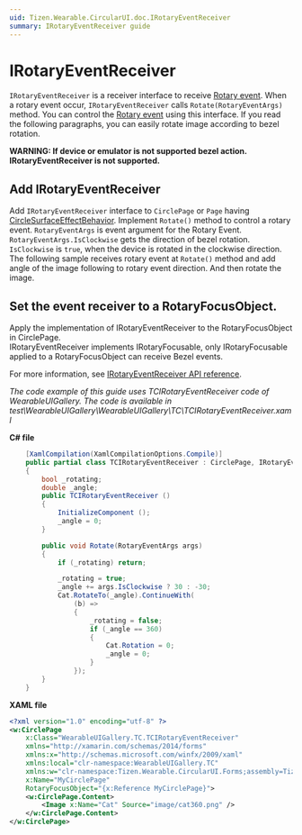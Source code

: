```yaml
---
uid: Tizen.Wearable.CircularUI.doc.IRotaryEventReceiver
summary: IRotaryEventReceiver guide
---
```


# IRotaryEventReceiver
`IRotaryEventReceiver` is a receiver interface to receive [Rotary event](https://developer.tizen.org/development/training/native-application/understanding-tizen-programming/event-handling#rotary). When a rotary event occur, `IRotaryEventReceiver` calls `Rotate(RotaryEventArgs)` method. You can control the [Rotary event](https://developer.tizen.org/development/training/native-application/understanding-tizen-programming/event-handling#rotary) using this interface. If you read the following paragraphs, you can easily rotate image according to bezel rotation.

**WARNING: If device or emulator is not supported bezel action. IRotaryEventReceiver is not supported.**

## Add IRotaryEventReceiver
Add `IRotaryEventReceiver` interface to `CirclePage` or `Page` having [CircleSurfaceEffectBehavior](xref:Tizen.Wearable.CircularUI.doc.CircleSurfaceEffectBehavior). Implement `Rotate()` method to control a rotary event. `RotaryEventArgs` is event argument for the Rotary Event.
`RotaryEventArgs.IsClockwise` gets the direction of bezel rotation. `IsClockwise` is `true`, when the device is rotated in the clockwise direction.
The following sample receives rotary event at `Rotate()` method and add angle of the image following to rotary event direction. And then rotate the image.

## Set the event receiver to a RotaryFocusObject.

Apply the implementation of IRotaryEventReceiver to the RotaryFocusObject in CirclePage.  
IRotaryEventReceiver implements IRotaryFocusable, only IRotaryFocusable applied to a RotaryFocusObject can receive Bezel events.

For more information, see [IRotaryEventReceiver API reference](https://samsung.github.io/Tizen.CircularUI/api/Tizen.Wearable.CircularUI.Forms.IRotaryEventReceiver.html).

_The code example of this guide uses TCIRotaryEventReceiver code of WearableUIGallery. The code is available in test\WearableUIGallery\WearableUIGallery\TC\TCIRotaryEventReceiver.xaml_

**C# file**
```cs
    [XamlCompilation(XamlCompilationOptions.Compile)]
    public partial class TCIRotaryEventReceiver : CirclePage, IRotaryEventReceiver
    {
        bool _rotating;
        double _angle;
        public TCIRotaryEventReceiver ()
        {
            InitializeComponent ();
            _angle = 0;
        }

        public void Rotate(RotaryEventArgs args)
        {
            if (_rotating) return;

            _rotating = true;
            _angle += args.IsClockwise ? 30 : -30;
            Cat.RotateTo(_angle).ContinueWith(
                (b) =>
                {
                    _rotating = false;
                    if (_angle == 360)
                    {
                        Cat.Rotation = 0;
                        _angle = 0;
                    }
                });
        }
    }
```

**XAML file**
```xml
<?xml version="1.0" encoding="utf-8" ?>
<w:CirclePage
    x:Class="WearableUIGallery.TC.TCIRotaryEventReceiver"
    xmlns="http://xamarin.com/schemas/2014/forms"
    xmlns:x="http://schemas.microsoft.com/winfx/2009/xaml"
    xmlns:local="clr-namespace:WearableUIGallery.TC"
    xmlns:w="clr-namespace:Tizen.Wearable.CircularUI.Forms;assembly=Tizen.Wearable.CircularUI.Forms"
    x:Name="MyCirclePage"
    RotaryFocusObject="{x:Reference MyCirclePage}">
    <w:CirclePage.Content>
        <Image x:Name="Cat" Source="image/cat360.png" />
    </w:CirclePage.Content>
</w:CirclePage>
```
